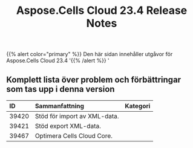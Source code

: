 ﻿---
title: Aspose.Cells Cloud 23.4 Release Notes
second_title: Aspose.Cells Cloud Documen
type: docs
url: /sv/aspose-cells-cloud-23-4-release-notes/
description: Aspose.Cells Cloud stöder Excel för att skapa, konvertera, sammanfoga, dela, skydda, inre objektoperation och så vidare
weight: 18
---
{{% alert color="primary" %}} 
Den här sidan innehåller utgåvor för Aspose.Cells Cloud 23.4
'{{% /alert %}} '
## **Komplett lista över problem och förbättringar som tas upp i denna version**

|**ID**|**Sammanfattning**|**Kategori**|
|:- |:- |:- |
|39420 | Stöd för import av XML-data.|
|39421 | Stöd export XML-data.|
|39467 | Optimera Cells Cloud Core.|
